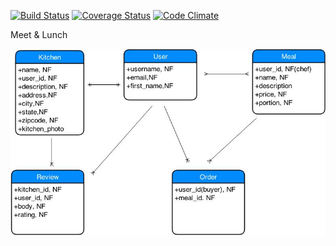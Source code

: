 [![Build Status](https://travis-ci.org/shuangliu12/Lunchioneer.svg?branch=welcome_front_end)](https://travis-ci.org/shuangliu12/Lunchioneer) [![Coverage Status](https://coveralls.io/repos/shuangliu12/Lunchioneer/badge.png?branch=welcome_front_end)](https://coveralls.io/r/shuangliu12/Lunchioneer?branch=welcome_front_end) [![Code Climate](https://codeclimate.com/github/shuangliu12/Lunchioneer/badges/gpa.svg)](https://codeclimate.com/github/shuangliu12/Lunchioneer)

Meet & Lunch

![alt tag](app/assets/images/lunch.jpg)


